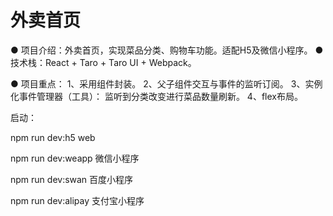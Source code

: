 # 外卖首页

● 项目介绍：外卖首页，实现菜品分类、购物车功能。适配H5及微信小程序。
● 技术栈：React + Taro + Taro UI + Webpack。

● 项目重点：
1、采用组件封装。
2、父子组件交互与事件的监听订阅。
3、实例化事件管理器（工具）： 监听到分类改变进行菜品数量刷新。
4、flex布局。





启动：

npm run dev:h5   web

npm run dev:weapp 微信小程序

npm run dev:swan 百度小程序 

npm run dev:alipay 支付宝小程序

